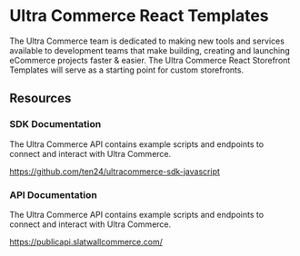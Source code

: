# Ultra Commerce React Templates

The Ultra Commerce team is dedicated to making new tools and services available to development teams that make building, creating and launching eCommerce projects faster & easier. The Ultra Commerce React Storefront Templates will serve as a starting point for custom storefronts.

## Resources

### SDK Documentation

The Ultra Commerce API contains example scripts and endpoints to connect and interact with Ultra Commerce.

https://github.com/ten24/ultracommerce-sdk-javascript

### API Documentation

The Ultra Commerce API contains example scripts and endpoints to connect and interact with Ultra Commerce.

https://publicapi.slatwallcommerce.com/

